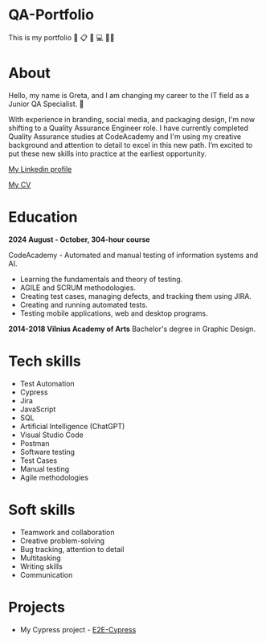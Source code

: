 # QA-Portfolio

This is my portfolio :file_folder: :clipboard: :lady_beetle: :computer: :raising_hand_woman:

# About
Hello, my name is Greta, and I am changing my career to the IT field as a Junior QA Specialist. :wave:

With experience in branding, social media, and packaging design, I'm now shifting to a Quality Assurance Engineer role. I have currently completed Quality Assurance studies at CodeAcademy and I'm using my creative background and attention to detail to excel in this new path. I’m excited to put these new skills into practice at the earliest opportunity.

[My Linkedin profile](https://www.linkedin.com/in/grejot/)

[My CV](https://drive.google.com/file/d/1uR4gHvGDMNf8sAzFZaJ5pNIPXJlrJFdD/view?usp=sharing)

# Education
**2024 August - October, 304-hour course**

CodeAcademy - Automated and manual testing of information systems and AI.
* Learning the fundamentals and theory of testing.
* AGILE and SCRUM methodologies.
* Creating test cases, managing defects, and tracking them using JIRA.
* Creating and running automated tests.
* Testing mobile applications, web and desktop programs.

**2014-2018 Vilnius Academy of Arts**
Bachelor's degree in Graphic Design.

# Tech skills
* Test Automation
* Cypress
* Jira
* JavaScript
* SQL
* Artificial Intelligence (ChatGPT)
* Visual Studio Code
* Postman
* Software testing
* Test Cases
* Manual testing
* Agile methodologies

# Soft skills
* Teamwork and collaboration
* Creative problem-solving
* Bug tracking, attention to detail
* Multitasking
* Writing skills
* Communication

# Projects
* My Cypress project - [E2E-Cypress](https://github.com/grettjott/E2E-Cypress)


  
